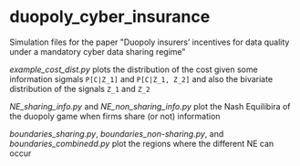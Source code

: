 # duopoly_cyber_insurance
Simulation files for the paper "Duopoly insurers’ incentives for data quality under a mandatory cyber data sharing regime"


*example_cost_dist.py* plots the distribution of the cost given some information sigmals `P[C|Z_1]` and `P[C|Z_1, Z_2]` and also the bivariate distribution of the signals `Z_1` and `Z_2`


*NE_sharing_info.py* and *NE_non_sharing_info.py* plot the Nash Equilibira of the duopoly game when firms share (or not) information

*boundaries_sharing.py*, *boundaries_non-sharing.py*, and *boundaries_combinedd.py* plot the regions where the different NE can occur
